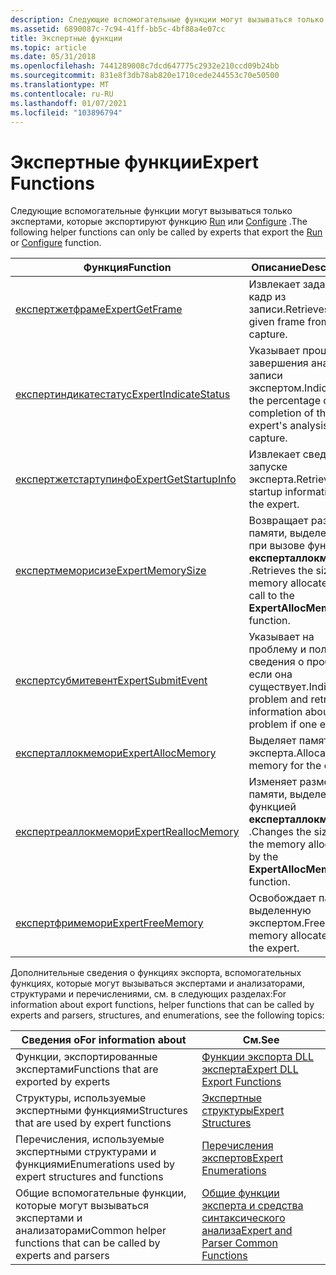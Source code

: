 ```yaml
---
description: Следующие вспомогательные функции могут вызываться только экспертами, которые экспортируют функцию Run или configure.
ms.assetid: 6890087c-7c94-41ff-bb5c-4bf88a4e07cc
title: Экспертные функции
ms.topic: article
ms.date: 05/31/2018
ms.openlocfilehash: 7441289008c7dcd647775c2932e210ccd09b24bb
ms.sourcegitcommit: 831e8f3db78ab820e1710cede244553c70e50500
ms.translationtype: MT
ms.contentlocale: ru-RU
ms.lasthandoff: 01/07/2021
ms.locfileid: "103896794"
---
```

# <a name="expert-functions"></a><span data-ttu-id="d4f52-103">Экспертные функции</span><span class="sxs-lookup"><span data-stu-id="d4f52-103">Expert Functions</span></span>

<span data-ttu-id="d4f52-104">Следующие вспомогательные функции могут вызываться только экспертами, которые экспортируют функцию [Run](run.md) или [Configure](configure.md) .</span><span class="sxs-lookup"><span data-stu-id="d4f52-104">The following helper functions can only be called by experts that export the [Run](run.md) or [Configure](configure.md) function.</span></span>



| <span data-ttu-id="d4f52-105">Функция</span><span class="sxs-lookup"><span data-stu-id="d4f52-105">Function</span></span>                                         | <span data-ttu-id="d4f52-106">Описание</span><span class="sxs-lookup"><span data-stu-id="d4f52-106">Description</span></span>                                                                             |
|--------------------------------------------------|-----------------------------------------------------------------------------------------|
| [<span data-ttu-id="d4f52-107">експертжетфраме</span><span class="sxs-lookup"><span data-stu-id="d4f52-107">ExpertGetFrame</span></span>](expertgetframe.md)             | <span data-ttu-id="d4f52-108">Извлекает заданный кадр из записи.</span><span class="sxs-lookup"><span data-stu-id="d4f52-108">Retrieves a given frame from the capture.</span></span>                                               |
| [<span data-ttu-id="d4f52-109">експертиндикатестатус</span><span class="sxs-lookup"><span data-stu-id="d4f52-109">ExpertIndicateStatus</span></span>](expertindicatestatus.md) | <span data-ttu-id="d4f52-110">Указывает процент завершения анализа записи экспертом.</span><span class="sxs-lookup"><span data-stu-id="d4f52-110">Indicates the percentage of completion of the expert's analysis of capture.</span></span>             |
| [<span data-ttu-id="d4f52-111">експертжетстартупинфо</span><span class="sxs-lookup"><span data-stu-id="d4f52-111">ExpertGetStartupInfo</span></span>](expertgetstartupinfo.md) | <span data-ttu-id="d4f52-112">Извлекает сведения о запуске эксперта.</span><span class="sxs-lookup"><span data-stu-id="d4f52-112">Retrieves the startup information for the expert.</span></span>                                       |
| [<span data-ttu-id="d4f52-113">експертмеморисизе</span><span class="sxs-lookup"><span data-stu-id="d4f52-113">ExpertMemorySize</span></span>](expertmemorysize.md)         | <span data-ttu-id="d4f52-114">Возвращает размер памяти, выделенной при вызове функции **експерталлокмемори** .</span><span class="sxs-lookup"><span data-stu-id="d4f52-114">Retrieves the size of memory allocated by a call to the **ExpertAllocMemory** function.</span></span> |
| [<span data-ttu-id="d4f52-115">експертсубмитевент</span><span class="sxs-lookup"><span data-stu-id="d4f52-115">ExpertSubmitEvent</span></span>](expertsubmitevent.md)       | <span data-ttu-id="d4f52-116">Указывает на проблему и получает сведения о проблеме, если она существует.</span><span class="sxs-lookup"><span data-stu-id="d4f52-116">Indicates a problem and retrieves information about the problem if one exists.</span></span>          |
| [<span data-ttu-id="d4f52-117">експерталлокмемори</span><span class="sxs-lookup"><span data-stu-id="d4f52-117">ExpertAllocMemory</span></span>](expertallocmemory.md)       | <span data-ttu-id="d4f52-118">Выделяет память для эксперта.</span><span class="sxs-lookup"><span data-stu-id="d4f52-118">Allocates memory for the expert.</span></span>                                                        |
| [<span data-ttu-id="d4f52-119">експертреаллокмемори</span><span class="sxs-lookup"><span data-stu-id="d4f52-119">ExpertReallocMemory</span></span>](expertreallocmemory.md)   | <span data-ttu-id="d4f52-120">Изменяет размер памяти, выделенной функцией **експерталлокмемори** .</span><span class="sxs-lookup"><span data-stu-id="d4f52-120">Changes the size of the memory allocated by the **ExpertAllocMemory** function.</span></span>         |
| [<span data-ttu-id="d4f52-121">експертфримемори</span><span class="sxs-lookup"><span data-stu-id="d4f52-121">ExpertFreeMemory</span></span>](expertfreememory.md)         | <span data-ttu-id="d4f52-122">Освобождает память, выделенную экспертом.</span><span class="sxs-lookup"><span data-stu-id="d4f52-122">Frees memory allocated by the expert.</span></span>                                                   |



 

<span data-ttu-id="d4f52-123">Дополнительные сведения о функциях экспорта, вспомогательных функциях, которые могут вызываться экспертами и анализаторами, структурами и перечислениями, см. в следующих разделах:</span><span class="sxs-lookup"><span data-stu-id="d4f52-123">For information about export functions, helper functions that can be called by experts and parsers, structures, and enumerations, see the following topics:</span></span>



| <span data-ttu-id="d4f52-124">Сведения о</span><span class="sxs-lookup"><span data-stu-id="d4f52-124">For information about</span></span>                                             | <span data-ttu-id="d4f52-125">См.</span><span class="sxs-lookup"><span data-stu-id="d4f52-125">See</span></span>                                                                          |
|-------------------------------------------------------------------|------------------------------------------------------------------------------|
| <span data-ttu-id="d4f52-126">Функции, экспортированные экспертами</span><span class="sxs-lookup"><span data-stu-id="d4f52-126">Functions that are exported by experts</span></span>                            | [<span data-ttu-id="d4f52-127">Функции экспорта DLL эксперта</span><span class="sxs-lookup"><span data-stu-id="d4f52-127">Expert DLL Export Functions</span></span>](expert-dll-export-functions.md)               |
| <span data-ttu-id="d4f52-128">Структуры, используемые экспертными функциями</span><span class="sxs-lookup"><span data-stu-id="d4f52-128">Structures that are used by expert functions</span></span>                      | [<span data-ttu-id="d4f52-129">Экспертные структуры</span><span class="sxs-lookup"><span data-stu-id="d4f52-129">Expert Structures</span></span>](expert-structures.md)                                   |
| <span data-ttu-id="d4f52-130">Перечисления, используемые экспертными структурами и функциями</span><span class="sxs-lookup"><span data-stu-id="d4f52-130">Enumerations used by expert structures and functions</span></span>              | [<span data-ttu-id="d4f52-131">Перечисления экспертов</span><span class="sxs-lookup"><span data-stu-id="d4f52-131">Expert Enumerations</span></span>](expert-enumerations.md)                               |
| <span data-ttu-id="d4f52-132">Общие вспомогательные функции, которые могут вызываться экспертами и анализаторами</span><span class="sxs-lookup"><span data-stu-id="d4f52-132">Common helper functions that can be called by experts and parsers</span></span> | [<span data-ttu-id="d4f52-133">Общие функции эксперта и средства синтаксического анализа</span><span class="sxs-lookup"><span data-stu-id="d4f52-133">Expert and Parser Common Functions</span></span>](expert-and-parser-common-functions.md) |



 

 

 



